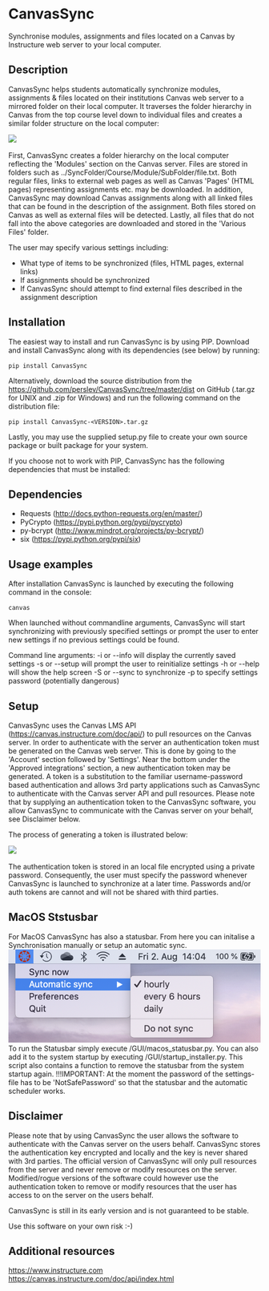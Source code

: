 # CanvasSync
Synchronise modules, assignments and files located on a Canvas by Instructure web server to your local computer.

Description
-----------
CanvasSync helps students automatically synchronize modules, assignments & files located on their institutions Canvas web server
to a mirrored folder on their local computer. It traverses the folder hierarchy in Canvas from the top course level down to individual
files and creates a similar folder structure on the local computer:

![](resources/overview.png)

First, CanvasSync creates a folder hierarchy on the local computer reflecting the 'Modules' section on the Canvas server.
Files are stored in folders such as ../SyncFolder/Course/Module/SubFolder/file.txt. Both regular files, links to external
web pages as well as Canvas 'Pages' (HTML pages) representing assignments etc. may be downloaded. In addition, CanvasSync
may download Canvas assignments along with all linked files that can be found in the description of the assignment. Both
files stored on Canvas as well as external files will be detected.
Lastly, all files that do not fall into the above categories are downloaded and stored in the 'Various Files' folder.

The user may specify various settings including:
- What type of items to be synchronized (files, HTML pages, external links)
- If assignments should be synchronized
- If CanvasSync should attempt to find external files described in the assignment description

Installation
-------------
The easiest way to install and run CanvasSync is by using PIP. Download and install CanvasSync along with its
dependencies (see below) by running:

```
pip install CanvasSync
```

Alternatively, download the source distribution from the https://github.com/perslev/CanvasSync/tree/master/dist on GitHub
(.tar.gz for UNIX and .zip for Windows) and run the following command on the distribution file:

```
pip install CanvasSync-<VERSION>.tar.gz
```

Lastly, you may use the supplied setup.py file to create your own source package or built package for your system.

If you choose not to work with PIP, CanvasSync has the following dependencies that must be installed:

Dependencies
---------------
- Requests  (http://docs.python-requests.org/en/master/)
- PyCrypto  (https://pypi.python.org/pypi/pycrypto)
- py-bcrypt (http://www.mindrot.org/projects/py-bcrypt/)
- six (https://pypi.python.org/pypi/six)

Usage examples
--------------
After installation CanvasSync is launched by executing the following command in the console:

```
canvas
```

When launched without commandline arguments, CanvasSync will start synchronizing with previously specified settings or
prompt the user to enter new settings if no previous settings could be found.

Command line arguments:
-i or --info will display the currently saved settings
-s or --setup will prompt the user to reinitialize settings
-h or --help will show the help screen
-S or --sync to synchronize
-p to specify settings password (potentially dangerous)

Setup
----------
CanvasSync uses the Canvas LMS API (https://canvas.instructure.com/doc/api/) to pull resources on the Canvas server. In
order to authenticate with the server an authentication token must be generated on the Canvas web server. This is done by
going to the 'Account' section followed by 'Settings'. Near the bottom under the 'Approved integrations' section, a new authentication
token may be generated. A token is a substitution to the familiar username-password based authentication and allows
3rd party applications such as CanvasSync to authenticate with the Canvas server API and pull resources. Please note that
by supplying an authentication token to the CanvasSync software, you allow CanvasSync to communicate with the Canvas server on
your behalf, see Disclaimer below.

The process of generating a token is illustrated below:

![](resources/auth_token.png)

The authentication token is stored in an local file encrypted using a private password. Consequently, the user must
specify the password whenever CanvasSync is launched to synchronize at a later time. Passwords and/or auth tokens are
cannot and will not be shared with third parties.

MacOS Ststusbar
----------
For MacOS CanvasSync has also a statusbar. From here you can initalise a Synchronisation manually or setup an automatic sync.
![](resources/macos_statusbar.png)
To run the Statusbar simply execute /GUI/macos_statusbar.py. You can also add it to the system startup by executing /GUI/startup_installer.py. This script also contains a function to remove the statusbar from the system startup again.
!!!IMPORTANT: At the moment the password of the settings-file has to be 'NotSafePassword' so that the statusbar and the automatic scheduler works.

Disclaimer
----------
Please note that by using CanvasSync the user allows the software to authenticate with the Canvas server on the users
behalf. CanvasSync stores the authentication key encrypted and locally and the key is never shared with 3rd parties.
The official version of CanvasSync will only pull resources from the server and never remove or modify resources on the
server. Modified/rogue versions of the software could however use the authentication token to remove or modify
resources that the user has access to on the server on the users behalf.

CanvasSync is still in its early version and is not guaranteed to be stable.

Use this software on your own risk :-)


Additional resources
--------------------
https://www.instructure.com
https://canvas.instructure.com/doc/api/index.html

